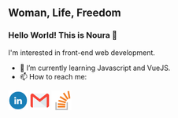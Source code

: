 <h2>  Woman, Life, Freedom </h2>

### Hello World! This is Noura 🦕

<!-- - 🔭 I’m currently working on JavaScript -->
I'm interested in front-end web development.
- 🌱 I’m currently learning Javascript and VueJS.
- 📫 How to reach me: 
<a style="text-decoration: none !important" href="https://www.linkedin.com/in/imnoura" target="_blank">
  <img src="https://github.com/imnoura/imnoura/blob/master/linkedin.png" height="40px" alt="LinkedIn"/>
</a>

<a style="text-decoration: none !important" href="mailto:imnouramousavi@gmail.com" target="_blank">
  <img src="https://github.com/imnoura/imnoura/blob/master/gmail.png" height="40px" alt="Gmail"/>
</a>

<a style="text-decoration: none !important" href="https://stackoverflow.com/users/20901930/noura-mousavi?tab=profile" target="_blank">
  <img src="https://github.com/imnoura/imnoura/blob/master/stackoverflow.png" height="40px" alt="StackOverflow"/>
</a>
